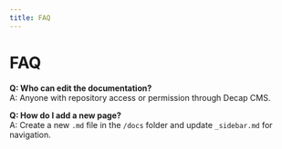 ```yaml
---
title: FAQ
---
```

# FAQ

**Q: Who can edit the documentation?**\
A: Anyone with repository access or permission through Decap CMS.

**Q: How do I add a new page?**\
A: Create a new `.md` file in the `/docs` folder and update `_sidebar.md` for navigation.
